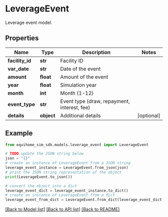 # LeverageEvent

Leverage event model.

## Properties

Name | Type | Description | Notes
------------ | ------------- | ------------- | -------------
**facility_id** | **str** | Facility ID | 
**var_date** | **str** | Date of the event | 
**amount** | **float** | Amount of the event | 
**year** | **float** | Simulation year | 
**month** | **int** | Month (1-12) | 
**event_type** | **str** | Event type (draw, repayment, interest, fee) | 
**details** | **object** | Additional details | [optional] 

## Example

```python
from equihome_sim_sdk.models.leverage_event import LeverageEvent

# TODO update the JSON string below
json = "{}"
# create an instance of LeverageEvent from a JSON string
leverage_event_instance = LeverageEvent.from_json(json)
# print the JSON string representation of the object
print(LeverageEvent.to_json())

# convert the object into a dict
leverage_event_dict = leverage_event_instance.to_dict()
# create an instance of LeverageEvent from a dict
leverage_event_from_dict = LeverageEvent.from_dict(leverage_event_dict)
```
[[Back to Model list]](../README.md#documentation-for-models) [[Back to API list]](../README.md#documentation-for-api-endpoints) [[Back to README]](../README.md)


